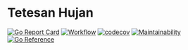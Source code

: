 # Tetesan Hujan

[![Go Report Card](https://goreportcard.com/badge/github.com/indrasaputra/tetesan-hujan)](https://goreportcard.com/report/github.com/indrasaputra/tetesan-hujan)
[![Workflow](https://github.com/indrasaputra/tetesan-hujan/workflows/Test/badge.svg)](https://github.com/indrasaputra/tetesan-hujan/actions)
[![codecov](https://codecov.io/gh/indrasaputra/tetesan-hujan/branch/master/graph/badge.svg?token=R17RPYS094)](https://codecov.io/gh/indrasaputra/tetesan-hujan)
[![Maintainability](https://api.codeclimate.com/v1/badges/e2e45026960fb8cf7725/maintainability)](https://codeclimate.com/github/indrasaputra/tetesan-hujan/maintainability)
[![Go Reference](https://pkg.go.dev/badge/github.com/indrasaputra/tetesan-hujan.svg)](https://pkg.go.dev/github.com/indrasaputra/tetesan-hujan)